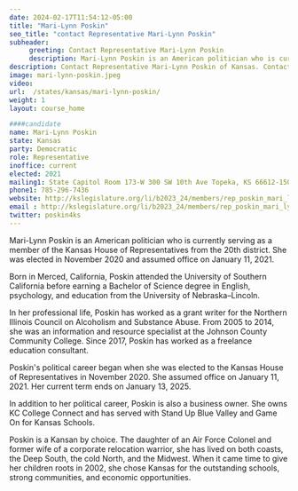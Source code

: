 ```yaml
---
date: 2024-02-17T11:54:12-05:00
title: "Mari-Lynn Poskin"
seo_title: "contact Representative Mari-Lynn Poskin"
subheader:
     greeting: Contact Representative Mari-Lynn Poskin
     description: Mari-Lynn Poskin is an American politician who is currently serving as a member of the Kansas House of Representatives from the 20th district. She was elected in November 2020 and assumed office on January 11, 2021.
description: Contact Representative Mari-Lynn Poskin of Kansas. Contact information for Mari-Lynn Poskin includes email address, phone number, and mailing address.
image: mari-lynn-poskin.jpeg
video:
url:  /states/kansas/mari-lynn-poskin/
weight: 1
layout: course_home

####candidate
name: Mari-Lynn Poskin
state: Kansas
party: Democratic
role: Representative
inoffice: current
elected: 2021
mailing1: State Capitol Room 173-W 300 SW 10th Ave Topeka, KS 66612-1504
phone1: 785-296-7436
website: http://kslegislature.org/li/b2023_24/members/rep_poskin_mari_lynn_1/
email : http://kslegislature.org/li/b2023_24/members/rep_poskin_mari_lynn_1/
twitter: poskin4ks
---
```


Mari-Lynn Poskin is an American politician who is currently serving as a member of the Kansas House of Representatives from the 20th district. She was elected in November 2020 and assumed office on January 11, 2021.

Born in Merced, California, Poskin attended the University of Southern California before earning a Bachelor of Science degree in English, psychology, and education from the University of Nebraska–Lincoln.

In her professional life, Poskin has worked as a grant writer for the Northern Illinois Council on Alcoholism and Substance Abuse. From 2005 to 2014, she was an information and resource specialist at the Johnson County Community College. Since 2017, Poskin has worked as a freelance education consultant.

Poskin's political career began when she was elected to the Kansas House of Representatives in November 2020. She assumed office on January 11, 2021. Her current term ends on January 13, 2025.

In addition to her political career, Poskin is also a business owner. She owns KC College Connect and has served with Stand Up Blue Valley and Game On for Kansas Schools.

Poskin is a Kansan by choice. The daughter of an Air Force Colonel and former wife of a corporate relocation warrior, she has lived on both coasts, the Deep South, the cold North, and the Midwest. When it came time to give her children roots in 2002, she chose Kansas for the outstanding schools, strong communities, and economic opportunities.
